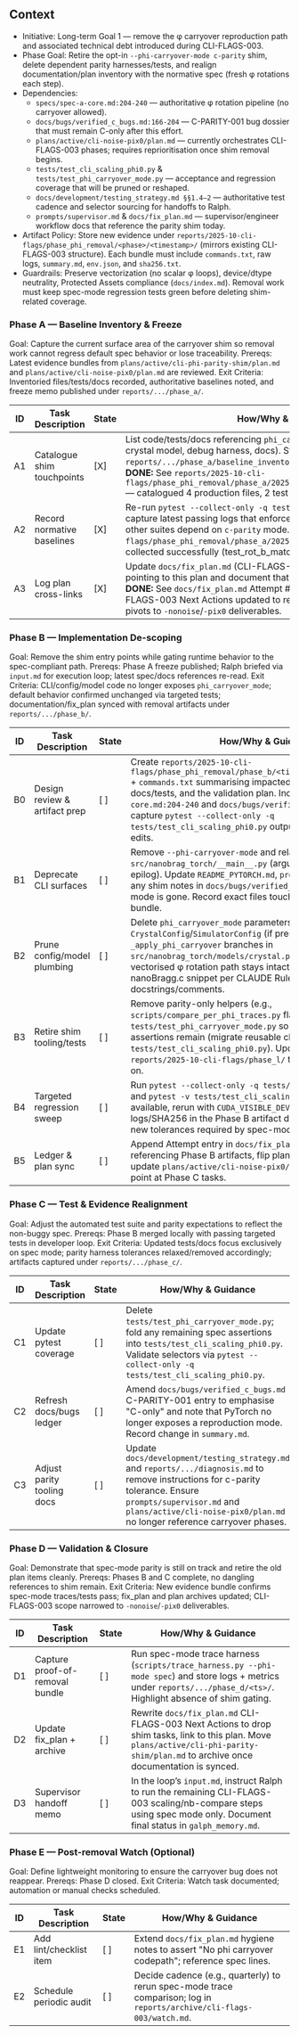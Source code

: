 ## Context
- Initiative: Long-term Goal 1 — remove the φ carryover reproduction path and associated technical debt introduced during CLI-FLAGS-003.
- Phase Goal: Retire the opt-in `--phi-carryover-mode c-parity` shim, delete dependent parity harnesses/tests, and realign documentation/plan inventory with the normative spec (fresh φ rotations each step).
- Dependencies:
  - `specs/spec-a-core.md:204-240` — authoritative φ rotation pipeline (no carryover allowed).
  - `docs/bugs/verified_c_bugs.md:166-204` — C-PARITY-001 bug dossier that must remain C-only after this effort.
  - `plans/active/cli-noise-pix0/plan.md` — currently orchestrates CLI-FLAGS-003 phases; requires reprioritisation once shim removal begins.
  - `tests/test_cli_scaling_phi0.py` & `tests/test_phi_carryover_mode.py` — acceptance and regression coverage that will be pruned or reshaped.
  - `docs/development/testing_strategy.md §§1.4–2` — authoritative test cadence and selector sourcing for handoffs to Ralph.
  - `prompts/supervisor.md` & `docs/fix_plan.md` — supervisor/engineer workflow docs that reference the parity shim today.
- Artifact Policy: Store new evidence under `reports/2025-10-cli-flags/phase_phi_removal/<phase>/<timestamp>/` (mirrors existing CLI-FLAGS-003 structure). Each bundle must include `commands.txt`, raw logs, `summary.md`, `env.json`, and `sha256.txt`.
- Guardrails: Preserve vectorization (no scalar φ loops), device/dtype neutrality, Protected Assets compliance (`docs/index.md`). Removal work must keep spec-mode regression tests green before deleting shim-related coverage.

### Phase A — Baseline Inventory & Freeze
Goal: Capture the current surface area of the carryover shim so removal work cannot regress default spec behavior or lose traceability.
Prereqs: Latest evidence bundles from `plans/active/cli-phi-parity-shim/plan.md` and `plans/active/cli-noise-pix0/plan.md` are reviewed.
Exit Criteria: Inventoried files/tests/docs recorded, authoritative baselines noted, and freeze memo published under `reports/.../phase_a/`.

| ID | Task Description | State | How/Why & Guidance |
| --- | --- | --- | --- |
| A1 | Catalogue shim touchpoints | [X] | List code/tests/docs referencing `phi_carryover_mode` (CLI parser, configs, crystal model, debug harness, docs). Store table in `reports/.../phase_a/baseline_inventory.md` with file paths + rationale. **DONE:** See `reports/2025-10-cli-flags/phase_phi_removal/phase_a/20251008T184422Z/baseline_inventory.md` — catalogued 4 production files, 2 test files, 3 plans, 40+ reports. |
| A2 | Record normative baselines | [X] | Re-run `pytest --collect-only -q tests/test_cli_scaling_phi0.py` and capture latest passing logs that enforce spec mode tolerances. Verify no other suites depend on `c-parity` mode. **DONE:** See `reports/2025-10-cli-flags/phase_phi_removal/phase_a/20251008T184422Z/collect.log` — 2 tests collected successfully (test_rot_b_matches_c, test_k_frac_phi0_matches_c). |
| A3 | Log plan cross-links | [X] | Update `docs/fix_plan.md` (CLI-FLAGS-003) Attempts with a freeze note pointing to this plan and document that future work moves to shim removal. **DONE:** See `docs/fix_plan.md` Attempt #175 — freeze memo logged; CLI-FLAGS-003 Next Actions updated to reference removal plan; future work pivots to `-nonoise`/`-pix0` deliverables. |

### Phase B — Implementation De-scoping
Goal: Remove the shim entry points while gating runtime behavior to the spec-compliant path.
Prereqs: Phase A freeze published; Ralph briefed via `input.md` for execution loop; latest spec/docs references re-read.
Exit Criteria: CLI/config/model code no longer exposes `phi_carryover_mode`; default behavior confirmed unchanged via targeted tests; documentation/fix_plan synced with removal artifacts under `reports/.../phase_b/`.

| ID | Task Description | State | How/Why & Guidance |
| --- | --- | --- | --- |
| B0 | Design review & artifact prep | [ ] | Create `reports/2025-10-cli-flags/phase_phi_removal/phase_b/<timestamp>/design_review.md` + `commands.txt` summarising impacted files, dependent docs/tests, and the validation plan. Include links to `specs/spec-a-core.md:204-240` and `docs/bugs/verified_c_bugs.md:166-204`; capture `pytest --collect-only -q tests/test_cli_scaling_phi0.py` output as baseline before code edits. |
| B1 | Deprecate CLI surfaces | [ ] | Remove `--phi-carryover-mode` and related help text from `src/nanobrag_torch/__main__.py` (argument parser + usage epilog). Update `README_PYTORCH.md`, `prompts/supervisor.md`, and any shim notes in `docs/bugs/verified_c_bugs.md` to clarify the mode is gone. Record exact files touched in the Phase B artifact bundle. |
| B2 | Prune config/model plumbing | [ ] | Delete `phi_carryover_mode` parameters from `CrystalConfig`/`SimulatorConfig` (if present) and drop `_apply_phi_carryover` branches in `src/nanobrag_torch/models/crystal.py` & `simulator.py`. Ensure vectorised φ rotation path stays intact; reference the nanoBragg.c snippet per CLAUDE Rule #11 when editing docstrings/comments. |
| B3 | Retire shim tooling/tests | [ ] | Remove parity-only helpers (e.g., `scripts/compare_per_phi_traces.py` flags) and delete or refactor `tests/test_phi_carryover_mode.py` so only spec-mode assertions remain (migrate reusable checks into `tests/test_cli_scaling_phi0.py`). Update any reports under `reports/2025-10-cli-flags/phase_l/` that the tooling depended on. |
| B4 | Targeted regression sweep | [ ] | Run `pytest --collect-only -q tests/test_cli_scaling_phi0.py` and `pytest -v tests/test_cli_scaling_phi0.py` on CPU; if CUDA available, rerun with `CUDA_VISIBLE_DEVICES=0`. Capture logs/SHA256 in the Phase B artifact directory; document any new tolerances required by spec-mode assertions. |
| B5 | Ledger & plan sync | [ ] | Append Attempt entry in `docs/fix_plan.md` (CLI-FLAGS-003) referencing Phase B artifacts, flip plan rows B0–B4 to `[D]`, and update `plans/active/cli-noise-pix0/plan.md` Next Actions to point at Phase C tasks. |

### Phase C — Test & Evidence Realignment
Goal: Adjust the automated test suite and parity expectations to reflect the non-buggy spec.
Prereqs: Phase B merged locally with passing targeted tests in developer loop.
Exit Criteria: Updated tests/docs focus exclusively on spec mode; parity harness tolerances relaxed/removed accordingly; artifacts captured under `reports/.../phase_c/`.

| ID | Task Description | State | How/Why & Guidance |
| --- | --- | --- | --- |
| C1 | Update pytest coverage | [ ] | Delete `tests/test_phi_carryover_mode.py`; fold any remaining spec assertions into `tests/test_cli_scaling_phi0.py`. Validate selectors via `pytest --collect-only -q tests/test_cli_scaling_phi0.py`. |
| C2 | Refresh docs/bugs ledger | [ ] | Amend `docs/bugs/verified_c_bugs.md` C-PARITY-001 entry to emphasise "C-only" and note that PyTorch no longer exposes a reproduction mode. Record change in `summary.md`. |
| C3 | Adjust parity tooling docs | [ ] | Update `docs/development/testing_strategy.md` and `reports/.../diagnosis.md` to remove instructions for c-parity tolerance. Ensure `prompts/supervisor.md` and `plans/active/cli-noise-pix0/plan.md` no longer reference carryover phases. |

### Phase D — Validation & Closure
Goal: Demonstrate that spec-mode parity is still on track and retire the old plan items cleanly.
Prereqs: Phases B and C complete, no dangling references to shim remain.
Exit Criteria: New evidence bundle confirms spec-mode traces/tests pass; fix_plan and plan archives updated; CLI-FLAGS-003 scope narrowed to `-nonoise`/`-pix0` deliverables.

| ID | Task Description | State | How/Why & Guidance |
| --- | --- | --- | --- |
| D1 | Capture proof-of-removal bundle | [ ] | Run spec-mode trace harness (`scripts/trace_harness.py --phi-mode spec`) and store logs + metrics under `reports/.../phase_d/<ts>/`. Highlight absence of shim gating. |
| D2 | Update fix_plan + archive | [ ] | Rewrite `docs/fix_plan.md` CLI-FLAGS-003 Next Actions to drop shim tasks, link to this plan. Move `plans/active/cli-phi-parity-shim/plan.md` to archive once documentation is synced. |
| D3 | Supervisor handoff memo | [ ] | In the loop’s `input.md`, instruct Ralph to run the remaining CLI-FLAGS-003 scaling/nb-compare steps using spec mode only. Document final status in `galph_memory.md`. |

### Phase E — Post-removal Watch (Optional)
Goal: Define lightweight monitoring to ensure the carryover bug does not reappear.
Prereqs: Phase D closed.
Exit Criteria: Watch task documented; automation or manual checks scheduled.

| ID | Task Description | State | How/Why & Guidance |
| --- | --- | --- | --- |
| E1 | Add lint/checklist item | [ ] | Extend `docs/fix_plan.md` hygiene notes to assert "No phi carryover codepath"; reference spec lines. |
| E2 | Schedule periodic audit | [ ] | Decide cadence (e.g., quarterly) to rerun spec-mode trace comparison; log in `reports/archive/cli-flags-003/watch.md`. |
